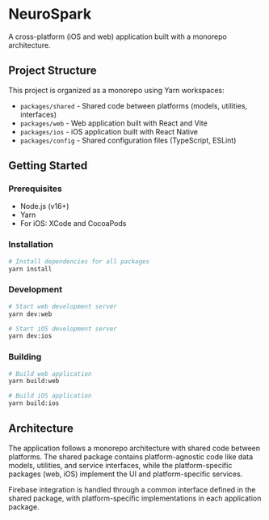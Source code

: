 # NeuroSpark

A cross-platform (iOS and web) application built with a monorepo architecture.

## Project Structure

This project is organized as a monorepo using Yarn workspaces:

- `packages/shared` - Shared code between platforms (models, utilities, interfaces)
- `packages/web` - Web application built with React and Vite
- `packages/ios` - iOS application built with React Native
- `packages/config` - Shared configuration files (TypeScript, ESLint)

## Getting Started

### Prerequisites

- Node.js (v16+)
- Yarn
- For iOS: XCode and CocoaPods

### Installation

```bash
# Install dependencies for all packages
yarn install
```

### Development

```bash
# Start web development server
yarn dev:web

# Start iOS development server
yarn dev:ios
```

### Building

```bash
# Build web application
yarn build:web

# Build iOS application
yarn build:ios
```

## Architecture

The application follows a monorepo architecture with shared code between platforms. The shared package contains platform-agnostic code like data models, utilities, and service interfaces, while the platform-specific packages (web, iOS) implement the UI and platform-specific services.

Firebase integration is handled through a common interface defined in the shared package, with platform-specific implementations in each application package.
